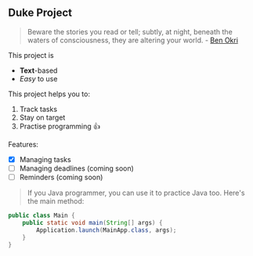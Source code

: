 ## Duke Project

> Beware the stories you read or tell; subtly, at night, beneath the waters of consciousness, they are altering your world. - [Ben Okri](https://en.wikipedia.org/wiki/Ben_Okri)

This project is
- **Text**-based
- *Easy* to use

This project helps you to:

1. Track tasks
2. Stay on target
3. Practise programming
:+1:

Features:

- [x] Managing tasks
- [ ] Managing deadlines (coming soon)
- [ ] Reminders (coming soon)

> If you Java programmer, you can use it to practice Java too. Here's the main method:

```java
public class Main {
    public static void main(String[] args) {
        Application.launch(MainApp.class, args);
    }
}
```
